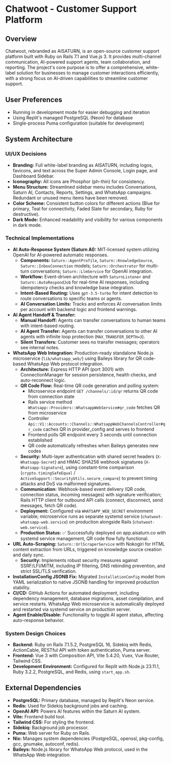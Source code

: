 # Chatwoot - Customer Support Platform

## Overview
Chatwoot, rebranded as AISATURN, is an open-source customer support platform built with Ruby on Rails 7.1 and Vue.js 3. It provides multi-channel communication, AI-powered support agents, team collaboration, and reporting. The project's core purpose is to offer a comprehensive, white-label solution for businesses to manage customer interactions efficiently, with a strong focus on AI-driven capabilities to streamline customer support.

## User Preferences
- Running in development mode for easier debugging and iteration
- Using Replit's managed PostgreSQL (Neon) for database
- Single-process Puma configuration (suitable for development)

## System Architecture

### UI/UX Decisions
- **Branding:** Full white-label branding as AISATURN, including logos, favicons, and text across the Super Admin Console, Login page, and Dashboard Sidebar.
- **Iconography:** All icons are Phosphor (ph-thin) for consistency.
- **Menu Structure:** Streamlined sidebar menu includes Conversations, Saturn AI, Contacts, Reports, Settings, and WhatsApp campaigns. Redundant or unused menu items have been removed.
- **Color Scheme:** Consistent button colors for different actions (Blue for primary, Teal for connectivity, Faded Slate for secondary, Ruby for destructive).
- **Dark Mode:** Enhanced readability and visibility for various components in dark mode.

### Technical Implementations
- **AI Auto-Response System (Saturn AI):** MIT-licensed system utilizing OpenAI for AI-powered automatic responses.
    - **Components:** `Saturn::AgentProfile`, `Saturn::KnowledgeSource`, `Saturn::InboxConnection` models; `Saturn::Orchestrator` for multi-turn conversations; `Saturn::LlmService` for OpenAI integration.
    - **Workflow:** Event-driven architecture with `SaturnListener` and `Saturn::AutoRespondJob` for real-time AI responses, including idempotency checks and knowledge base integration.
    - **Intent-Based Routing:** Uses `gpt-3.5-turbo` for intent detection to route conversations to specific teams or agents.
    - **AI Conversation Limits:** Tracks and enforces AI conversation limits per account with backend logic and frontend warnings.
- **AI Agent Handoff & Transfer:**
    - **Manual Handoff:** Agents can transfer conversations to human teams with intent-based routing.
    - **AI Agent Transfer:** Agents can transfer conversations to other AI agents with infinite loop protection (`MAX_TRANSFER_DEPTH=3`).
    - **Silent Transfers:** Customer sees no transfer messages; operators see internal notes.
- **WhatsApp Web Integration:** Production-ready standalone Node.js microservice (`lib/whatsapp_web/`) using Baileys library for QR code-based WhatsApp Web protocol integration.
    - **Architecture:** Express HTTP API (port 3001) with ConnectionManager for session persistence, health checks, and auto-reconnect logic.
    - **QR Code Flow:** Real-time QR code generation and polling system:
        - Microservice endpoint `GET /channels/:id/qr` returns QR code from connection state
        - Rails service method `Whatsapp::Providers::WhatsappWebService#qr_code` fetches QR from microservice
        - Controller `Api::V1::Accounts::Channels::WhatsappWebChannelsController#qr_code` caches QR in provider_config and serves to frontend
        - Frontend polls QR endpoint every 3 seconds until connection established
        - QR code automatically refreshes when Baileys generates new codes
    - **Security:** Multi-layer authentication with shared secret headers (`X-Whatsapp-Secret`) and HMAC SHA256 webhook signatures (`X-Whatsapp-Signature`), using constant-time comparison (`crypto.timingSafeEqual` / `ActiveSupport::SecurityUtils.secure_compare`) to prevent timing attacks and DoS via malformed signatures.
    - **Communication:** Webhook-based event delivery (QR code, connection status, incoming messages) with signature verification; Rails HTTP client for outbound API calls (connect, disconnect, send messages, fetch QR code).
    - **Deployment:** Configured via `WHATSAPP_WEB_SECRET` environment variable; microservice runs as separate systemd service (`chatwoot-whatsapp-web.service`) on production alongside Rails (`chatwoot-web.service`).
    - **Production Status:** ✅ Successfully deployed on app.aisaturn.co with systemd service management, QR code flow fully functional.
- **URL Auto-Scraping:** `Saturn::UrlScraperService` with Nokogiri for HTML content extraction from URLs, triggered on knowledge source creation and daily sync.
    - **Security:** Implements robust security measures against SSRF/LFI/MITM, including IP filtering, DNS rebinding prevention, and strict SSL/TLS verification.
- **InstallationConfig JSONB Fix:** Migrated `InstallationConfig` model from YAML serialization to native JSONB handling for improved production stability.
- **CI/CD:** GitHub Actions for automated deployment, including dependency management, database migrations, asset compilation, and service restarts. WhatsApp Web microservice is automatically deployed and restarted via systemd service on production server.
- **Agent Enable/Disable:** Functionality to toggle AI agent status, affecting auto-response behavior.

### System Design Choices
- **Backend:** Ruby on Rails 7.1.5.2, PostgreSQL 16, Sidekiq with Redis, ActionCable, RESTful API with token authentication, Puma server.
- **Frontend:** Vue 3 with Composition API, Vite 5.4.20, Vuex, Vue Router, Tailwind CSS.
- **Development Environment:** Configured for Replit with Node.js 23.11.1, Ruby 3.2.2, PostgreSQL, and Redis, using `start_app.sh`.

## External Dependencies
- **PostgreSQL:** Primary database, managed by Replit's Neon service.
- **Redis:** Used for Sidekiq background jobs and caching.
- **OpenAI API:** Powers AI features within the Saturn AI system.
- **Vite:** Frontend build tool.
- **Tailwind CSS:** For styling the frontend.
- **Sidekiq:** Background job processor.
- **Puma:** Web server for Ruby on Rails.
- **Nix:** Manages system dependencies (PostgreSQL, openssl, pkg-config, gcc, gnumake, autoconf, redis).
- **Baileys:** Node.js library for WhatsApp Web protocol, used in the WhatsApp Web integration.